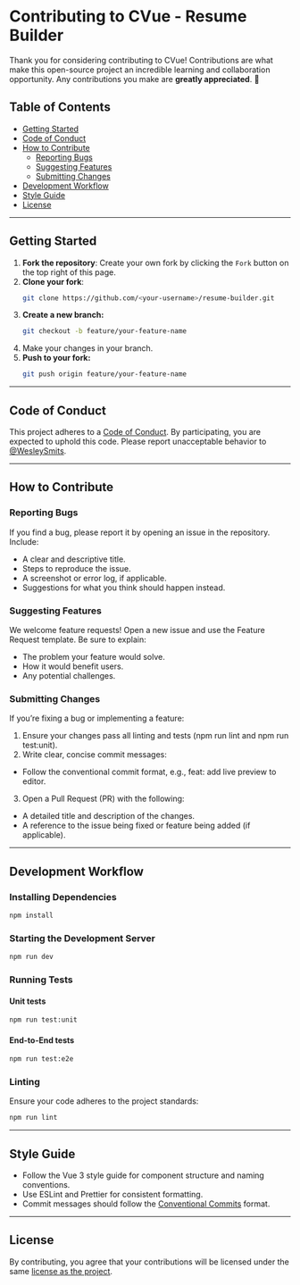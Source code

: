 # Contributing to CVue - Resume Builder

Thank you for considering contributing to CVue! Contributions are what make this open-source project an incredible learning and collaboration opportunity. Any contributions you make are **greatly appreciated**. 🎉

## Table of Contents

- [Getting Started](#getting-started)
- [Code of Conduct](#code-of-conduct)
- [How to Contribute](#how-to-contribute)
    - [Reporting Bugs](#reporting-bugs)
    - [Suggesting Features](#suggesting-features)
    - [Submitting Changes](#submitting-changes)
- [Development Workflow](#development-workflow)
- [Style Guide](#style-guide)
- [License](#license)

---

## Getting Started

1. **Fork the repository**: Create your own fork by clicking the `Fork` button on the top right of this page.
2. **Clone your fork**:
    ```sh
    git clone https://github.com/<your-username>/resume-builder.git
    ```
3. **Create a new branch:**
    ```sh
    git checkout -b feature/your-feature-name
    ```
4. Make your changes in your branch.
5. **Push to your fork:**
    ```sh
    git push origin feature/your-feature-name
    ```

---

## Code of Conduct

This project adheres to a [Code of Conduct](CODE_OF_CONDUCT.md). By participating, you are expected to uphold this code. Please report unacceptable behavior to [@WesleySmits](https://github.com/wesleysmits/).

---

## How to Contribute

### Reporting Bugs

If you find a bug, please report it by opening an issue in the repository. Include:

- A clear and descriptive title.
- Steps to reproduce the issue.
- A screenshot or error log, if applicable.
- Suggestions for what you think should happen instead.

### Suggesting Features

We welcome feature requests! Open a new issue and use the Feature Request template. Be sure to explain:

- The problem your feature would solve.
- How it would benefit users.
- Any potential challenges.

### Submitting Changes

If you’re fixing a bug or implementing a feature:

1. Ensure your changes pass all linting and tests (npm run lint and npm run test:unit).
2. Write clear, concise commit messages:

- Follow the conventional commit format, e.g., feat: add live preview to editor.

3. Open a Pull Request (PR) with the following:

- A detailed title and description of the changes.
- A reference to the issue being fixed or feature being added (if applicable).

---

## Development Workflow

### Installing Dependencies

```sh
npm install
```

### Starting the Development Server

```sh
npm run dev
```

### Running Tests

#### Unit tests

```sh
npm run test:unit
```

#### End-to-End tests

```sh
npm run test:e2e
```

### Linting

Ensure your code adheres to the project standards:

```sh
npm run lint
```

---

## Style Guide

- Follow the Vue 3 style guide for component structure and naming conventions.
- Use ESLint and Prettier for consistent formatting.
- Commit messages should follow the [Conventional Commits](https://www.conventionalcommits.org/en/v1.0.0/) format.

---

## License

By contributing, you agree that your contributions will be licensed under the same [license as the project](LICENSE).
